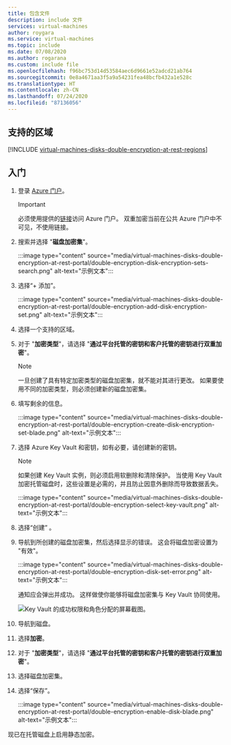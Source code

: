 ```yaml
---
title: 包含文件
description: include 文件
services: virtual-machines
author: roygara
ms.service: virtual-machines
ms.topic: include
ms.date: 07/08/2020
ms.author: rogarana
ms.custom: include file
ms.openlocfilehash: f96bc753d14d53584aec6d9661e52adcd21ab764
ms.sourcegitcommit: 0e8a4671aa3f5a9a54231fea48bcfb432a1e528c
ms.translationtype: HT
ms.contentlocale: zh-CN
ms.lasthandoff: 07/24/2020
ms.locfileid: "87136056"
---
```

## <a name="supported-regions"></a>支持的区域

[!INCLUDE [virtual-machines-disks-double-encryption-at-rest-regions](virtual-machines-disks-double-encryption-at-rest-regions.md)]

## <a name="getting-started"></a>入门

1. 登录 [Azure 门户](https://aka.ms/diskencryptionupdates)。

    > [!IMPORTANT]
    > 必须使用提供的[链接](https://aka.ms/diskencryptionupdates)访问 Azure 门户。 双重加密当前在公共 Azure 门户中不可见，不使用链接。

1. 搜索并选择 "**磁盘加密集**"。

    :::image type="content" source="media/virtual-machines-disks-double-encryption-at-rest-portal/double-encryption-disk-encryption-sets-search.png" alt-text="示例文本":::

1. 选择“+ 添加”。

    :::image type="content" source="media/virtual-machines-disks-double-encryption-at-rest-portal/double-encryption-add-disk-encryption-set.png" alt-text="示例文本":::

1. 选择一个支持的区域。
1. 对于 "**加密类型**"，请选择 "**通过平台托管的密钥和客户托管的密钥进行双重加密**"。

    > [!NOTE]
    > 一旦创建了具有特定加密类型的磁盘加密集，就不能对其进行更改。 如果要使用不同的加密类型，则必须创建新的磁盘加密集。

1. 填写剩余的信息。

    :::image type="content" source="media/virtual-machines-disks-double-encryption-at-rest-portal/double-encryption-create-disk-encryption-set-blade.png" alt-text="示例文本":::

1. 选择 Azure Key Vault 和密钥，如有必要，请创建新的密钥。

    > [!NOTE]
    > 如果创建 Key Vault 实例，则必须启用软删除和清除保护。 当使用 Key Vault 加密托管磁盘时，这些设置是必需的，并且防止因意外删除而导致数据丢失。

    :::image type="content" source="media/virtual-machines-disks-double-encryption-at-rest-portal/double-encryption-select-key-vault.png" alt-text="示例文本":::

1. 选择“创建” 。
1. 导航到所创建的磁盘加密集，然后选择显示的错误。 这会将磁盘加密设置为 "有效"。

    :::image type="content" source="media/virtual-machines-disks-double-encryption-at-rest-portal/double-encryption-disk-set-error.png" alt-text="示例文本":::

    通知应会弹出并成功。 这样做使你能够将磁盘加密集与 Key Vault 协同使用。
    
    ![Key Vault 的成功权限和角色分配的屏幕截图。](media/virtual-machines-disk-encryption-portal/disk-encryption-notification-success.png)

1. 导航到磁盘。
1. 选择**加密**。
1. 对于 "**加密类型**"，请选择 "**通过平台托管的密钥和客户托管的密钥进行双重加密**"。
1. 选择磁盘加密集。
1. 选择“保存”。

    :::image type="content" source="media/virtual-machines-disks-double-encryption-at-rest-portal/double-encryption-enable-disk-blade.png" alt-text="示例文本":::

现已在托管磁盘上启用静态加密。
